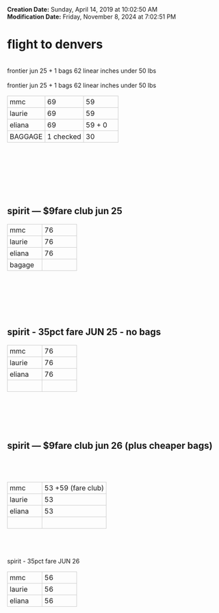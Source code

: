 <div><b>Creation Date:</b> Sunday, April 14, 2019 at 10:02:50 AM<br></div>
<div><b>Modification Date:</b> Friday, November 8, 2024 at 7:02:51 PM<br></div>
<div><h1>flight to denvers</h1></div>
<div><br></div>
<div>frontier jun 25 + 1 bags 62 linear inches under 50 lbs</div>
<div><br></div>
<div>frontier jun 25 + 1 bags 62 linear inches under 50 lbs</div>
<div><object><table cellspacing="0" cellpadding="0" style="border-collapse: collapse; direction: ltr">
<tbody>
<tr><td valign="top" style="border-style: solid; border-width: 1.0px 1.0px 1.0px 1.0px; border-color: #ccc; padding: 3.0px 5.0px 3.0px 5.0px; min-width: 70px"><div>mmc</div>
</td><td valign="top" style="border-style: solid; border-width: 1.0px 1.0px 1.0px 1.0px; border-color: #ccc; padding: 3.0px 5.0px 3.0px 5.0px; min-width: 70px"><div>69</div>
</td><td valign="top" style="border-style: solid; border-width: 1.0px 1.0px 1.0px 1.0px; border-color: #ccc; padding: 3.0px 5.0px 3.0px 5.0px; min-width: 70px"><div>59</div>
</td></tr>
<tr><td valign="top" style="border-style: solid; border-width: 1.0px 1.0px 1.0px 1.0px; border-color: #ccc; padding: 3.0px 5.0px 3.0px 5.0px; min-width: 70px"><div>laurie</div>
</td><td valign="top" style="border-style: solid; border-width: 1.0px 1.0px 1.0px 1.0px; border-color: #ccc; padding: 3.0px 5.0px 3.0px 5.0px; min-width: 70px"><div>69</div>
</td><td valign="top" style="border-style: solid; border-width: 1.0px 1.0px 1.0px 1.0px; border-color: #ccc; padding: 3.0px 5.0px 3.0px 5.0px; min-width: 70px"><div>59</div>
</td></tr>
<tr><td valign="top" style="border-style: solid; border-width: 1.0px 1.0px 1.0px 1.0px; border-color: #ccc; padding: 3.0px 5.0px 3.0px 5.0px; min-width: 70px"><div>eliana</div>
</td><td valign="top" style="border-style: solid; border-width: 1.0px 1.0px 1.0px 1.0px; border-color: #ccc; padding: 3.0px 5.0px 3.0px 5.0px; min-width: 70px"><div>69</div>
</td><td valign="top" style="border-style: solid; border-width: 1.0px 1.0px 1.0px 1.0px; border-color: #ccc; padding: 3.0px 5.0px 3.0px 5.0px; min-width: 70px"><div>59 + 0 </div>
</td></tr>
<tr><td valign="top" style="border-style: solid; border-width: 1.0px 1.0px 1.0px 1.0px; border-color: #ccc; padding: 3.0px 5.0px 3.0px 5.0px; min-width: 70px"><div>BAGGAGE</div>
</td><td valign="top" style="border-style: solid; border-width: 1.0px 1.0px 1.0px 1.0px; border-color: #ccc; padding: 3.0px 5.0px 3.0px 5.0px; min-width: 70px"><div>1 checked</div>
</td><td valign="top" style="border-style: solid; border-width: 1.0px 1.0px 1.0px 1.0px; border-color: #ccc; padding: 3.0px 5.0px 3.0px 5.0px; min-width: 70px"><div>30</div>
</td></tr>
</tbody>
</table></object><br></div>
<div><br></div>
<div><br></div>
<div><br></div>
<div><br></div>
<div><br></div>
<div><h2>spirit — $9fare club jun 25</h2></div>
<div><object><table cellspacing="0" cellpadding="0" style="border-collapse: collapse; direction: ltr">
<tbody>
<tr><td valign="top" style="border-style: solid; border-width: 1.0px 1.0px 1.0px 1.0px; border-color: #ccc; padding: 3.0px 5.0px 3.0px 5.0px; min-width: 70px"><div>mmc</div>
</td><td valign="top" style="border-style: solid; border-width: 1.0px 1.0px 1.0px 1.0px; border-color: #ccc; padding: 3.0px 5.0px 3.0px 5.0px; min-width: 70px"><div>76</div>
</td></tr>
<tr><td valign="top" style="border-style: solid; border-width: 1.0px 1.0px 1.0px 1.0px; border-color: #ccc; padding: 3.0px 5.0px 3.0px 5.0px; min-width: 70px"><div>laurie</div>
</td><td valign="top" style="border-style: solid; border-width: 1.0px 1.0px 1.0px 1.0px; border-color: #ccc; padding: 3.0px 5.0px 3.0px 5.0px; min-width: 70px"><div>76</div>
</td></tr>
<tr><td valign="top" style="border-style: solid; border-width: 1.0px 1.0px 1.0px 1.0px; border-color: #ccc; padding: 3.0px 5.0px 3.0px 5.0px; min-width: 70px"><div>eliana</div>
</td><td valign="top" style="border-style: solid; border-width: 1.0px 1.0px 1.0px 1.0px; border-color: #ccc; padding: 3.0px 5.0px 3.0px 5.0px; min-width: 70px"><div>76</div>
</td></tr>
<tr><td valign="top" style="border-style: solid; border-width: 1.0px 1.0px 1.0px 1.0px; border-color: #ccc; padding: 3.0px 5.0px 3.0px 5.0px; min-width: 70px"><div>bagage</div>
</td><td valign="top" style="border-style: solid; border-width: 1.0px 1.0px 1.0px 1.0px; border-color: #ccc; padding: 3.0px 5.0px 3.0px 5.0px; min-width: 70px"><br></td></tr>
</tbody>
</table></object><br></div>
<div><br></div>
<div><br></div>
<div><br></div>
<div><br></div>
<div><h2>spirit - 35pct fare JUN 25 - no bags</h2></div>
<div><object><table cellspacing="0" cellpadding="0" style="border-collapse: collapse; direction: ltr">
<tbody>
<tr><td valign="top" style="border-style: solid; border-width: 1.0px 1.0px 1.0px 1.0px; border-color: #ccc; padding: 3.0px 5.0px 3.0px 5.0px; min-width: 70px"><div>mmc</div>
</td><td valign="top" style="border-style: solid; border-width: 1.0px 1.0px 1.0px 1.0px; border-color: #ccc; padding: 3.0px 5.0px 3.0px 5.0px; min-width: 70px"><div>76</div>
</td></tr>
<tr><td valign="top" style="border-style: solid; border-width: 1.0px 1.0px 1.0px 1.0px; border-color: #ccc; padding: 3.0px 5.0px 3.0px 5.0px; min-width: 70px"><div>laurie</div>
</td><td valign="top" style="border-style: solid; border-width: 1.0px 1.0px 1.0px 1.0px; border-color: #ccc; padding: 3.0px 5.0px 3.0px 5.0px; min-width: 70px"><div>76</div>
</td></tr>
<tr><td valign="top" style="border-style: solid; border-width: 1.0px 1.0px 1.0px 1.0px; border-color: #ccc; padding: 3.0px 5.0px 3.0px 5.0px; min-width: 70px"><div>eliana</div>
</td><td valign="top" style="border-style: solid; border-width: 1.0px 1.0px 1.0px 1.0px; border-color: #ccc; padding: 3.0px 5.0px 3.0px 5.0px; min-width: 70px"><div>76</div>
</td></tr>
<tr><td valign="top" style="border-style: solid; border-width: 1.0px 1.0px 1.0px 1.0px; border-color: #ccc; padding: 3.0px 5.0px 3.0px 5.0px; min-width: 70px"><br></td><td valign="top" style="border-style: solid; border-width: 1.0px 1.0px 1.0px 1.0px; border-color: #ccc; padding: 3.0px 5.0px 3.0px 5.0px; min-width: 70px"><br></td></tr>
</tbody>
</table></object><br></div>
<div><br></div>
<div><br></div>
<div><br></div>
<div><b><h2>spirit — $9fare club jun 26 (plus cheaper bags)</h2></b><h2><br></h2></div>
<div><object><table cellspacing="0" cellpadding="0" style="border-collapse: collapse; direction: ltr">
<tbody>
<tr><td valign="top" style="border-style: solid; border-width: 1.0px 1.0px 1.0px 1.0px; border-color: #ccc; padding: 3.0px 5.0px 3.0px 5.0px; min-width: 70px"><div>mmc</div>
</td><td valign="top" style="border-style: solid; border-width: 1.0px 1.0px 1.0px 1.0px; border-color: #ccc; padding: 3.0px 5.0px 3.0px 5.0px; min-width: 70px"><div>53 +59 (fare club)</div>
</td></tr>
<tr><td valign="top" style="border-style: solid; border-width: 1.0px 1.0px 1.0px 1.0px; border-color: #ccc; padding: 3.0px 5.0px 3.0px 5.0px; min-width: 70px"><div>laurie</div>
</td><td valign="top" style="border-style: solid; border-width: 1.0px 1.0px 1.0px 1.0px; border-color: #ccc; padding: 3.0px 5.0px 3.0px 5.0px; min-width: 70px"><div>53</div>
</td></tr>
<tr><td valign="top" style="border-style: solid; border-width: 1.0px 1.0px 1.0px 1.0px; border-color: #ccc; padding: 3.0px 5.0px 3.0px 5.0px; min-width: 70px"><div>eliana</div>
</td><td valign="top" style="border-style: solid; border-width: 1.0px 1.0px 1.0px 1.0px; border-color: #ccc; padding: 3.0px 5.0px 3.0px 5.0px; min-width: 70px"><div>53</div>
</td></tr>
<tr><td valign="top" style="border-style: solid; border-width: 1.0px 1.0px 1.0px 1.0px; border-color: #ccc; padding: 3.0px 5.0px 3.0px 5.0px; min-width: 70px"><br></td><td valign="top" style="border-style: solid; border-width: 1.0px 1.0px 1.0px 1.0px; border-color: #ccc; padding: 3.0px 5.0px 3.0px 5.0px; min-width: 70px"><br></td></tr>
</tbody>
</table></object><br></div>
<div><br></div>
<div><br></div>
<div>spirit - 35pct fare JUN 26</div>
<div><object><table cellspacing="0" cellpadding="0" style="border-collapse: collapse; direction: ltr">
<tbody>
<tr><td valign="top" style="border-style: solid; border-width: 1.0px 1.0px 1.0px 1.0px; border-color: #ccc; padding: 3.0px 5.0px 3.0px 5.0px; min-width: 70px"><div>mmc</div>
</td><td valign="top" style="border-style: solid; border-width: 1.0px 1.0px 1.0px 1.0px; border-color: #ccc; padding: 3.0px 5.0px 3.0px 5.0px; min-width: 70px"><div>56</div>
</td></tr>
<tr><td valign="top" style="border-style: solid; border-width: 1.0px 1.0px 1.0px 1.0px; border-color: #ccc; padding: 3.0px 5.0px 3.0px 5.0px; min-width: 70px"><div>laurie</div>
</td><td valign="top" style="border-style: solid; border-width: 1.0px 1.0px 1.0px 1.0px; border-color: #ccc; padding: 3.0px 5.0px 3.0px 5.0px; min-width: 70px"><div>56</div>
</td></tr>
<tr><td valign="top" style="border-style: solid; border-width: 1.0px 1.0px 1.0px 1.0px; border-color: #ccc; padding: 3.0px 5.0px 3.0px 5.0px; min-width: 70px"><div>eliana</div>
</td><td valign="top" style="border-style: solid; border-width: 1.0px 1.0px 1.0px 1.0px; border-color: #ccc; padding: 3.0px 5.0px 3.0px 5.0px; min-width: 70px"><div>56</div>
</td></tr>
</tbody>
</table></object><br></div>
<div><br></div>
<div><br></div>
<div><br></div>

